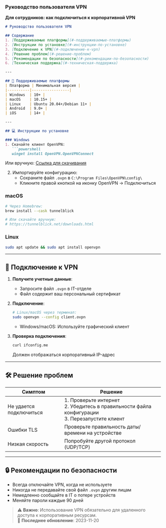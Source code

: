 ### **Руководство пользователя VPN**  
**Для сотрудников: как подключиться к корпоративной VPN**  

```markdown
# Руководство пользователя VPN

## Содержание
1. [Поддерживаемые платформы](#-поддерживаемые-платформы)
2. [Инструкции по установке](#-инструкции-по-установке)
3. [Подключение к VPN](#-подключение-к-vpn) 
4. [Решение проблем](#-решение-проблем)
5. [Рекомендации по безопасности](#-рекомендации-по-безопасности)
6. [Техническая поддержка](#-техническая-поддержка)

---

## 📱 Поддерживаемые платформы
| Платформа | Минимальная версия |
|----------|-----------------|
| Windows  | 10+ |
| macOS    | 10.15+ |
| Linux    | Ubuntu 20.04+/Debian 11+ |
| Android  | 9.0+ |
| iOS      | 14+ |

---

## 💻 Инструкции по установке

### Windows
1. Скачайте клиент OpenVPN:
   ```powershell
   winget install OpenVPN.OpenVPNConnect
   ```
   Или вручную: [Ссылка для скачивания](https://openvpn.net/client-connect-vpn-for-windows/)

2. Импортируйте конфигурацию:
   - Сохраните файл `.ovpn` в `C:\Program Files\OpenVPN\config\`
   - Кликните правой кнопкой на иконку OpenVPN → Подключиться

### macOS
```bash
# Через Homebrew:
brew install --cask tunnelblick

# Или скачайте вручную:
# https://tunnelblick.net/downloads.html
```

### Linux
```bash
sudo apt update && sudo apt install openvpn
```

---

## 🔌 Подключение к VPN

1. **Получите учетные данные**:
   - Запросите файл `.ovpn` в IT-отделе
   - Файл содержит ваш персональный сертификат

2. **Подключение**:
   ```bash
   # Linux/macOS через терминал:
   sudo openvpn --config client.ovpn
   ```
   - Windows/macOS: Используйте графический клиент

3. **Проверка подключения**:
   ```bash
   curl ifconfig.me
   ```
   Должен отображаться корпоративный IP-адрес

---

## 🛠 Решение проблем

| Симптом | Решение |
|---------|----------|
| Не удается подключиться | 1. Проверьте интернет<br>2. Убедитесь в правильности файла конфигурации<br>3. Перезапустите клиент |
| Ошибки TLS | Проверьте правильность даты/времени на устройстве |
| Низкая скорость | Попробуйте другой протокол (UDP/TCP) |

---

## 🔒 Рекомендации по безопасности

- Всегда отключайте VPN, когда не используете
- Никогда не передавайте свой файл `.ovpn` другим лицам
- Немедленно сообщайте в IT о потере устройств
- Меняйте пароли каждые 90 дней

> ⚠️ **Важно**: Использование VPN обязательно для удаленного доступа к корпоративным ресурсам.  
> 🔄 **Последнее обновление**: 2023-11-20

```

